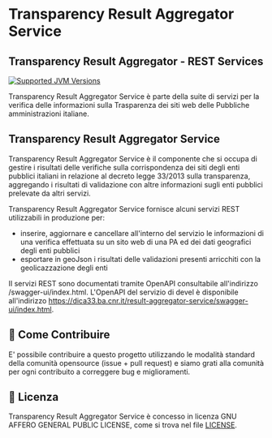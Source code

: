# Transparency Result Aggregator Service
## Transparency Result Aggregator - REST Services

[![Supported JVM Versions](https://img.shields.io/badge/JVM-11-brightgreen.svg?style=for-the-badge&logo=Java)](https://openjdk.java.net/install/)

Transparency Result Aggregator Service è parte della suite di servizi per la verifica delle informazioni sulla
Trasparenza dei siti web delle Pubbliche amministrazioni italiane.
 
## Transparency Result Aggregator Service

Transparency Result Aggregator Service è il componente che si occupa di gestire i risultati delle verifiche 
sulla corrispondenza dei siti degli enti pubblici italiani in relazione al decreto legge 33/2013 
sulla transparenza, aggregando i risultati di validazione con altre informazioni sugli enti pubblici prelevate
da altri servizi.

Transparency Result Aggregator Service fornisce alcuni servizi REST utilizzabili in produzione per:

 - inserire, aggiornare e cancellare all'interno del servizio le informazioni di una verifica 
   effettuata su un sito web di una PA ed dei dati geografici degli enti pubblici
 - esportare in geoJson i risultati delle validazioni presenti arricchiti con la geolicazzazione degli enti

II servizi REST sono documentati tramite OpenAPI consultabile all'indirizzo /swagger-ui/index.html.
L'OpenAPI del servizio di devel è disponibile all'indirizzo https://dica33.ba.cnr.it/result-aggregator-service/swagger-ui/index.html.

## 👏 Come Contribuire 

E' possibile contribuire a questo progetto utilizzando le modalità standard della comunità opensource 
(issue + pull request) e siamo grati alla comunità per ogni contribuito a correggere bug e miglioramenti.

## 📄 Licenza

Transparency Result Aggregator Service è concesso in licenza GNU AFFERO GENERAL PUBLIC LICENSE, come si trova 
nel file [LICENSE][l].

[l]: https://github.com/cnr-anac/result-aggregator-service/blob/master/LICENSE
